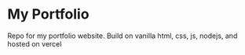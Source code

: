 # My Portfolio
 Repo for my portfolio website. Build on vanilla html, css, js, nodejs, and hosted on vercel
